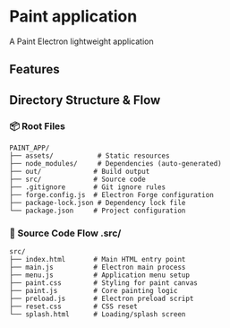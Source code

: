 # Paint application
A Paint Electron lightweight application

## Features 



## Directory Structure & Flow

### 📦 Root Files
```
PAINT_APP/
├── assets/           # Static resources
├── node_modules/     # Dependencies (auto-generated)
├── out/             # Build output
├── src/             # Source code
├── .gitignore       # Git ignore rules
├── forge.config.js  # Electron Forge configuration
├── package-lock.json # Dependency lock file
└── package.json     # Project configuration
```

### 📝 Source Code Flow .src/
```
src/
├── index.html       # Main HTML entry point
├── main.js          # Electron main process
├── menu.js          # Application menu setup
├── paint.css        # Styling for paint canvas
├── paint.js         # Core painting logic
├── preload.js       # Electron preload script
├── reset.css        # CSS reset
└── splash.html      # Loading/splash screen
```
